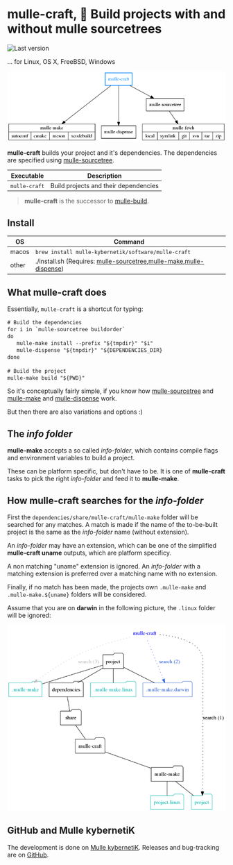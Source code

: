 # mulle-craft, 🚬 Build projects with and without mulle sourcetrees

![Last version](https://img.shields.io/github/tag/mulle-nat/mulle-craft.svg)

... for Linux, OS X, FreeBSD, Windows

![Overview](mulle-craft-overview.png)

**mulle-craft** builds your project and it's dependencies. The dependencies are specified using [mulle-sourcetree](https://github.com/mulle-sde/mulle-sourcetree).


Executable    | Description
--------------|--------------------------------
`mulle-craft` | Build projects and their dependencies


> **mulle-craft** is the successor to [mulle-build](https://github.com/mulle-nat/mulle-build).


## Install

OS    | Command
------|------------------------------------
macos | `brew install mulle-kybernetik/software/mulle-craft`
other | ./install.sh  (Requires: [mulle-sourcetree](https://github.com/mulle-sde/mulle-sourcetree),[mulle-make](https://github.com/mulle-sde/mulle-make),[mulle-dispense](https://github.com/mulle-sde/mulle-dispense))


## What mulle-craft does

Essentially, `mulle-craft` is a shortcut for typing:

```
# Build the dependencies
for i in `mulle-sourcetree buildorder`
do
   mulle-make install --prefix "${tmpdir}" "$i"
   mulle-dispense "${tmpdir}" "${DEPENDENCIES_DIR}
done

# Build the project
mulle-make build "${PWD}"
```

So it's conceptually fairly simple, if you know how [mulle-sourcetree](https://github.com/mulle-sde/mulle-sourcetree) and [mulle-make](https://github.com/mulle-sde/mulle-make) and [mulle-dispense](https://github.com/mulle-sde/mulle-dispense) work.

But then there are also variations and options :)

## The *info folder*

**mulle-make** accepts a so called *info-folder*, which contains compile
flags and environment variables to build a project.

These can be platform specific, but don't have to be. It is one of
**mulle-craft** tasks to pick the right *info-folder* and feed it to
**mulle-make**.


## How mulle-craft searches for the *info-folder*

First the `dependencies/share/mulle-craft/mulle-make` folder will be searched
for any matches. A match is made if the name of the to-be-built
project is the same as the *info-folder* name (without extension).

An *info-folder* may have an extension, which can be one of the simplified
**mulle-craft uname** outputs, which are platform specificy.

A non matching "uname" extension is ignored. An *info-folder* with a matching
extension is preferred over a matching name with no extension.

Finally, if no match has been made,  the projects own `.mulle-make` and
`.mulle-make.${uname}` folders  will be considered.

Assume that you are on **darwin** in the following picture, the `.linux`
folder will be ignored:

![Searching](dox/searchpath.png)

## GitHub and Mulle kybernetiK

The development is done on [Mulle kybernetiK](https://www.mulle-kybernetik.com/software/git/mulle-craft/master). Releases and bug-tracking are on [GitHub](https://github.com/mulle-sde/mulle-craft).


